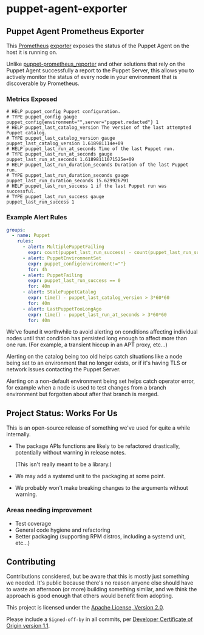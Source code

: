 # puppet-agent-exporter

## Puppet Agent Prometheus Exporter

This [Prometheus](https://prometheus.io/)
[exporter](https://prometheus.io/docs/instrumenting/exporters/)
exposes the status of the Puppet Agent on the host it is running on.

Unlike [puppet-prometheus_reporter](https://github.com/voxpupuli/puppet-prometheus_reporter)
and other solutions that rely on the Puppet Agent successfully a report to the
Puppet Server, this allows you to actively monitor the status of every node in
your environment that is discoverable by Prometheus.

### Metrics Exposed

```
# HELP puppet_config Puppet configuration.
# TYPE puppet_config gauge
puppet_config{environment="",server="puppet.redacted"} 1
# HELP puppet_last_catalog_version The version of the last attempted Puppet catalog.
# TYPE puppet_last_catalog_version gauge
puppet_last_catalog_version 1.618981114e+09
# HELP puppet_last_run_at_seconds Time of the last Puppet run.
# TYPE puppet_last_run_at_seconds gauge
puppet_last_run_at_seconds 1.61898111071525e+09
# HELP puppet_last_run_duration_seconds Duration of the last Puppet run.
# TYPE puppet_last_run_duration_seconds gauge
puppet_last_run_duration_seconds 15.629926791
# HELP puppet_last_run_success 1 if the last Puppet run was successful.
# TYPE puppet_last_run_success gauge
puppet_last_run_success 1
```

### Example Alert Rules

```yaml
groups:
  - name: Puppet
    rules:
      - alert: MultiplePuppetFailing
        expr: count(puppet_last_run_success) - count(puppet_last_run_success == 1) > 4
      - alert: PuppetEnvironmentSet
        expr: puppet_config{environment!=""}
        for: 4h
      - alert: PuppetFailing
        expr: puppet_last_run_success == 0
        for: 40m
      - alert: StalePuppetCatalog
        expr: time() - puppet_last_catalog_version > 3*60*60
        for: 40m
      - alert: LastPuppetTooLongAgo
        expr: time() - puppet_last_run_at_seconds > 3*60*60
        for: 40m
```

We've found it worthwhile to avoid alerting on conditions affecting individual
nodes until that condition has persisted long enough to affect more than one
run. (For example, a transient hiccup in an APT proxy, etc...)

Alerting on the catalog being too old helps catch situations like a node being
set to an environment that no longer exists, or if it's having TLS or network
issues contacting the Puppet Server.

Alerting on a non-default environment being set helps catch operator error,
for example when a node is used to test changes from a branch environment
but forgotten about after that branch is merged.

## Project Status: **Works For Us**

This is an open-source release of something we've used for quite a while
internally.

*   The package APIs functions are likely to be refactored drastically,
    potentially without warning in release notes.

    (This isn't really meant to be a library.)

*   We may add a systemd unit to the packaging at some point.

*   We probably won't make breaking changes to the arguments without warning.

### Areas needing improvement

*   Test coverage
*   General code hygiene and refactoring
*   Better packaging (supporting RPM distros, including a systemd unit, etc...)

## Contributing

Contributions considered, but be aware that this is mostly just something we
needed. It's public because there's no reason anyone else should have to waste
an afternoon (or more) building something similar, and we think the approach
is good enough that others would benefit from adopting.

This project is licensed under the [Apache License, Version 2.0](LICENSE).

Please include a `Signed-off-by` in all commits, per
[Developer Certificate of Origin version 1.1](DCO).

